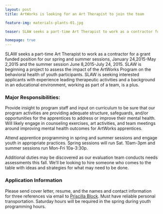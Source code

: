 ```yaml
---
layout: post
title: ArtWorks is looking for an Art Therapist to join the team

feature-img: materials-plants-01.jpg

teaser: SLAW seeks a part-time Art Therapist to work as a contractor for a grant funded position for our spring and summer sessions,  January 24,2015-May 2,2015 and the summer session June 8,2015-July 24, 2015.  SLAW is beginning a project to assess the impact of the ArtWorks Program on the behavioral health of youth participants. SLAW is seeking interested applicants with experience leading therapeutic activities and a background in an educational environment, working as part of a team, is a plus.

homepage: true
---
```


SLAW seeks a part-time Art Therapist to work as a contractor for a grant funded position for our spring and summer sessions,  January 24,2015-May 2,2015 and the summer session June 8,2015-July 24, 2015.  SLAW is beginning a project to assess the impact of the ArtWorks Program on the behavioral health of youth participants. SLAW is seeking interested applicants with experience leading therapeutic activities and a background in an educational environment, working as part of a team, is a plus.

### Major Responsibilities:

Provide insight to program staff and input on curriculum to be sure that our program activities are providing adequate structure, safeguards, and/or opportunities for the apprentices to address or improve their mental health.
Will likely engage in counseling exercises, art activities, and team meetings around improving mental health outcomes for ArtWorks apprentices.

Attend apprentice programming in spring and summer sessions and engage youth in appropriate practices. Spring sessions will run Sat. 10am-3pm and summer sessions run Mon-Fri 10a-3:30p.

Additional duties may be discovered as our evaluation team conducts needs assessments this fall. We’ll be looking to hire someone who comes to the table with ideas and strategies for what may need to be done.

### Application Information

Please send cover letter, resume, and the names and contact information for three references via email to [Priscilla Block](mailto:Priscilla.block@stlartworks.org). Must have reliable personal transportation. Saturday hours will be required in the spring during youth programming hours.

